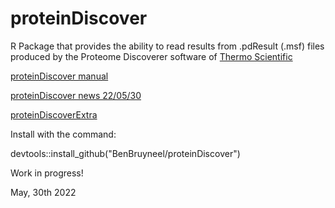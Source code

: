 # proteinDiscover

R Package that provides the ability to read results from .pdResult (.msf) files produced by the Proteome Discoverer software of [Thermo Scientific](https://www.thermoscientific.com/)

[proteinDiscover manual](https://benbruyneel.github.io/proteinDiscover/)

[proteinDiscover news 22/05/30](https://benbruyneel.github.io/proteinDiscover/updates220530/)

[proteinDiscoverExtra](https://github.com/BenBruyneel/proteinDiscoverExtra)

Install with the command:

devtools::install_github("BenBruyneel/proteinDiscover")

Work in progress!

May, 30th 2022
